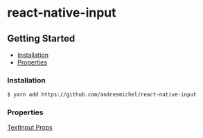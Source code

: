 # react-native-input

## Getting Started

- [Installation](#installation)
- [Properties](#properties)

### Installation

```bash
$ yarn add https://github.com/andresmichel/react-native-input
```

### Properties

[TextInput Props](https://facebook.github.io/react-native/docs/textinput.html#props)